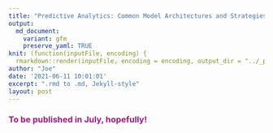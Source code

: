 ```yaml
---
title: "Predictive Analytics: Common Model Architectures and Strategies"
output:
  md_document:
    variant: gfm
    preserve_yaml: TRUE
knit: (function(inputFile, encoding) {
  rmarkdown::render(inputFile, encoding = encoding, output_dir = "../_posts") })
author: "Joe"
date: '2021-06-11 10:01:01'
excerpt: ".rmd to .md, Jekyll-style"
layout: post
---
```


<h3><font color = "#A01A7D">To be published in July, hopefully!</font></h3>
